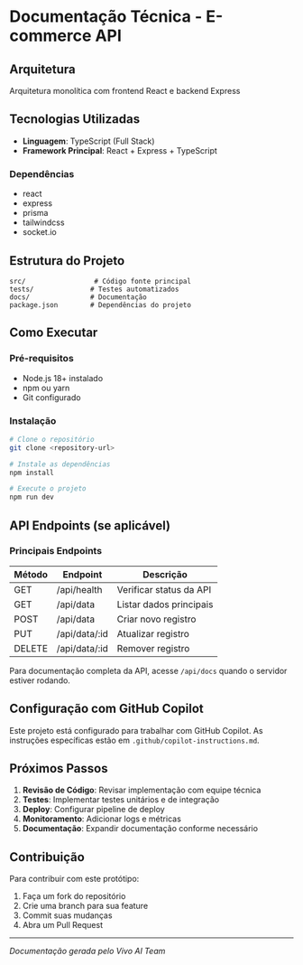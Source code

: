 # Documentação Técnica - E-commerce API

## Arquitetura

Arquitetura monolítica com frontend React e backend Express

## Tecnologias Utilizadas

- **Linguagem**: TypeScript (Full Stack)
- **Framework Principal**: React + Express + TypeScript

### Dependências

- react
- express
- prisma
- tailwindcss
- socket.io

## Estrutura do Projeto

```
src/                 # Código fonte principal
tests/              # Testes automatizados
docs/               # Documentação
package.json        # Dependências do projeto
```

## Como Executar

### Pré-requisitos

- Node.js 18+ instalado
- npm ou yarn
- Git configurado


### Instalação

```bash
# Clone o repositório
git clone <repository-url>

# Instale as dependências
npm install

# Execute o projeto
npm run dev
```

## API Endpoints (se aplicável)

### Principais Endpoints

| Método | Endpoint | Descrição |
|--------|----------|-----------|
| GET | /api/health | Verificar status da API |
| GET | /api/data | Listar dados principais |
| POST | /api/data | Criar novo registro |
| PUT | /api/data/:id | Atualizar registro |
| DELETE | /api/data/:id | Remover registro |

Para documentação completa da API, acesse `/api/docs` quando o servidor estiver rodando.

## Configuração com GitHub Copilot

Este projeto está configurado para trabalhar com GitHub Copilot. As instruções específicas estão em `.github/copilot-instructions.md`.

## Próximos Passos

1. **Revisão de Código**: Revisar implementação com equipe técnica
2. **Testes**: Implementar testes unitários e de integração
3. **Deploy**: Configurar pipeline de deploy
4. **Monitoramento**: Adicionar logs e métricas
5. **Documentação**: Expandir documentação conforme necessário

## Contribuição

Para contribuir com este protótipo:

1. Faça um fork do repositório
2. Crie uma branch para sua feature
3. Commit suas mudanças
4. Abra um Pull Request

---

*Documentação gerada pelo Vivo AI Team*
